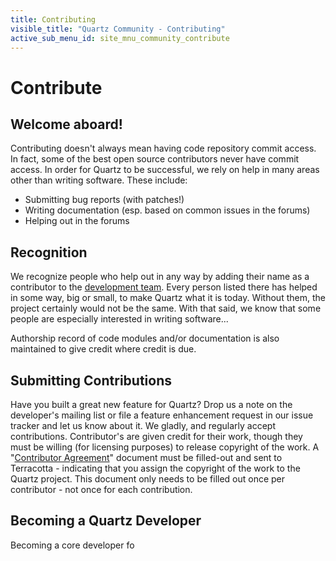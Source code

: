 ```yaml
---
title: Contributing
visible_title: "Quartz Community - Contributing"
active_sub_menu_id: site_mnu_community_contribute
---
```


# Contribute


## Welcome aboard!

Contributing doesn't always mean having code repository commit access. In fact, some of the best open source contributors never have commit access. In order for Quartz to be successful, we rely on help in many areas other than writing software. These include:

* Submitting bug reports (with patches!)
* Writing documentation (esp. based on common issues in the forums)
* Helping out in the forums


## Recognition

We recognize people who help out in any way by adding their name as a contributor to the [development team](team.html). Every person listed there has helped in some way, big or small, to make Quartz what it is today. Without them, the project certainly would not be the same. With that said, we know that some people are especially interested in writing software...

Authorship record of code modules and/or documentation is also maintained to give credit where credit is due.


## Submitting Contributions

Have you built a great new feature for Quartz? Drop us a note on the developer's mailing list or file a feature enhancement request in our issue tracker and let us know about it. We gladly, and regularly accept contributions. Contributor's are given credit for their work, though they must be willing (for licensing purposes) to release copyright of the work. A "[Contributor Agreement](https://confluence.terracotta.org/download/attachments/27918462/Terracotta%20Individual%20Contributor%20Agreement%20v4.docx)" document must be filled-out and sent to Terracotta - indicating that you assign the copyright of the work to the Quartz project. This document only needs to be filled out once per contributor - not once for each contribution.


## Becoming a Quartz Developer

Becoming a core developer fo
